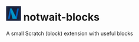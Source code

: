 # <img src="logo.svg" width="40"> notwait-blocks
A small Scratch (block) extension with useful blocks
<!--<a href=>TurboWarp</a>-->
